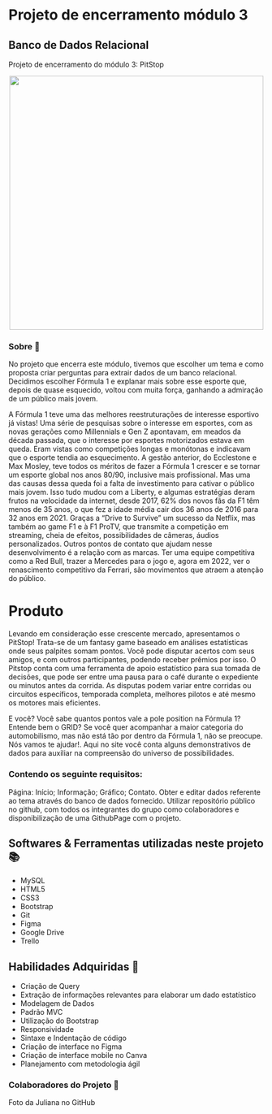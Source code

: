 # Projeto de encerramento módulo 3 

## Banco de Dados Relacional

Projeto de encerramento do módulo 3: PitStop

<div align='center'>
    <img src='/Flavio/ex_readme.png' width='500px'>
 </div> 
 
### Sobre 🔎 

No projeto que encerra este módulo, tivemos que escolher um tema e como proposta criar perguntas para extrair dados de um banco relacional.
Decidimos escolher Fórmula 1 e explanar mais sobre esse esporte que, depois de quase esquecido, voltou com muita força, ganhando a admiração de um público mais jovem.

A Fórmula 1 teve uma das melhores reestruturações de interesse esportivo já vistas!
Uma série de pesquisas sobre o interesse em esportes, com as novas gerações como Millennials e Gen Z apontavam, em meados da década passada, que o interesse por esportes motorizados estava em queda. Eram vistas como competições longas e monótonas e indicavam que o esporte tendia ao esquecimento. 
A gestão anterior, do Ecclestone e Max Mosley, teve todos os méritos de fazer a Fórmula 1 crescer e se tornar um esporte global nos anos 80/90, inclusive mais profissional. Mas uma das causas dessa queda foi a falta de investimento para cativar o público mais jovem.
Isso tudo mudou com a Liberty, e algumas estratégias deram frutos na velocidade da internet, desde 2017, 62% dos novos fãs da F1 têm menos de 35 anos, o que fez a idade média cair dos 36 anos de 2016 para 32 anos em 2021. Graças a “Drive to Survive” um sucesso da Netflix, mas também ao game F1 e à F1 ProTV, que transmite a competição em streaming, cheia de efeitos, possibilidades de câmeras, áudios personalizados.
Outros pontos de contato que ajudam nesse desenvolvimento é a relação com as marcas. Ter uma equipe competitiva como a Red Bull, trazer a Mercedes para o jogo e, agora em 2022, ver o renascimento competitivo da Ferrari, são movimentos que atraem a atenção do público.

# Produto

Levando em consideração esse crescente mercado, apresentamos o PitStop!
Trata-se de um fantasy game baseado em análises estatísticas onde seus palpites somam pontos. 
Você pode disputar acertos com seus amigos, e com outros participantes, podendo receber prêmios por isso.
O Pitstop conta com uma ferramenta de apoio estatístico para sua tomada de decisões, que pode ser entre uma pausa para o café durante o expediente ou minutos antes da corrida. As disputas podem variar entre corridas ou circuitos específicos, temporada completa, melhores pilotos e até mesmo os motores mais eficientes.

E você?
Você sabe quantos pontos vale a pole position na Fórmula 1? Entende bem o GRID?
Se você quer acompanhar a maior categoria do automobilismo, mas não está tão por dentro da Fórmula 1, não se preocupe. Nós vamos te ajudar!.
Aqui no site você conta alguns demonstrativos de dados para auxiliar na compreensão do universo de possibilidades.


### Contendo os seguinte requisitos:

Página: Início; Informação; Gráfico; Contato.
Obter e editar dados referente ao tema através do banco de dados fornecido. 
Utilizar repositório público no github, com todos os integrantes do grupo como colaboradores e disponibilização de uma GithubPage com o projeto. 

## Softwares & Ferramentas utilizadas neste projeto 📚 
- MySQL
- HTML5 
- CSS3 
- Bootstrap 
- Git 
- Figma 
- Google Drive 
- Trello

## Habilidades Adquiridas 📝 
- Criação de Query
- Extração de informações relevantes para elaborar um dado estatístico 
- Modelagem de Dados
- Padrão MVC 
- Utilização do Bootstrap 
- Responsividade 
- Sintaxe e Indentação de código
- Criação de interface no Figma 
- Criação de interface mobile no Canva
- Planejamento com metodologia ágil 

### Colaboradores do Projeto 🤝 

Foto da Juliana no GitHub
